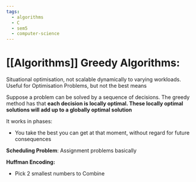 ```yaml
---
tags:
  - algorithms
  - C
  - sem5
  - computer-science
---
```

# [[Algorithms]] Greedy Algorithms:

Situational optimisation, not scalable dynamically to varying workloads.
	Useful for Optimisation Problems, but not the best means

Suppose a problem can be solved by a sequence of decisions. The greedy method has that **each decision is locally optimal. These locally optimal solutions will add up to a globally optimal solution**

It works in phases:
- You take the best you can get at that moment, without regard for future consequences

**Scheduling Problem**:
Assignment problems basically 

**Huffman Encoding:**
- Pick 2 smallest numbers to Combine
